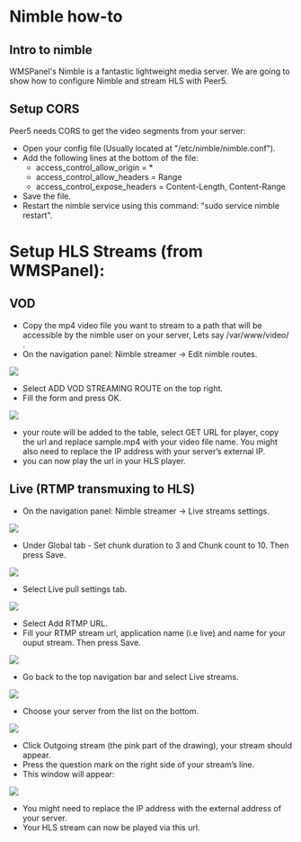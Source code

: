 # Nimble how-to

## Intro to nimble
WMSPanel's Nimble is a fantastic lightweight media server.
We are going to show how to configure Nimble and stream HLS with Peer5.


## Setup CORS 
Peer5 needs CORS to get the video segments from your server:

* Open your config file (Usually located at "/etc/nimble/nimble.conf").
* Add the following lines at the bottom of the file:
	+ access_control_allow_origin = *
	+ access_control_allow_headers = Range
	+ access_control_expose_headers = Content-Length, Content-Range
* Save the file.
* Restart the nimble service using this command: "sudo service nimble restart".

# Setup HLS Streams (from WMSPanel):

## VOD
* Copy the mp4 video file you want to stream to a path that will be accessible by the nimble user on your server, Lets say /var/www/video/ .
* On the navigation panel: Nimble streamer -> Edit nimble routes.

![](https://github.com/Peer5/mkdocs-base/blob/master/docs/Guides/images/nimble/image01.png?raw=true)

* Select ADD VOD STREAMING ROUTE on the top right.
* Fill the form and press OK.

![](https://github.com/Peer5/mkdocs-base/blob/master/docs/Guides/images/nimble/image00.png?raw=true)

* your route will be added to the table, select GET URL for player, copy the url and replace sample.mp4 with your video file name. You might also need to replace the IP address with your server’s external IP.
* you can now play the url in your HLS player.

	
## Live (RTMP transmuxing to HLS)

* On the navigation panel: Nimble streamer -> Live streams settings.

![](https://github.com/Peer5/mkdocs-base/blob/master/docs/Guides/images/nimble/image03.png?raw=true)


* Under Global tab -  Set chunk duration to 3 and Chunk count to 10. Then press Save.

![](https://github.com/Peer5/mkdocs-base/blob/master/docs/Guides/images/nimble/image06.png?raw=true)


* Select Live pull settings tab.

![](https://github.com/Peer5/mkdocs-base/blob/master/docs/Guides/images/nimble/image05.png?raw=true)


* Select Add RTMP URL.
* Fill your RTMP stream url, application name (i.e live) and name for your ouput stream. Then press Save.

![](https://github.com/Peer5/mkdocs-base/blob/master/docs/Guides/images/nimble/image07.png?raw=true)


* Go back to the top navigation bar and select Live streams.

![](https://github.com/Peer5/mkdocs-base/blob/master/docs/Guides/images/nimble/image04.png?raw=true)


* Choose your server from the list on the bottom.

![](https://github.com/Peer5/mkdocs-base/blob/master/docs/Guides/images/nimble/image08.png?raw=true)


* Click Outgoing stream (the pink part of the drawing), your stream should appear.
* Press the question mark on the right side of your stream’s line.
* This window will appear:

![](https://github.com/Peer5/mkdocs-base/blob/master/docs/Guides/images/nimble/image02.png?raw=true)


* You might need to replace the IP address with the external address of your server.
* Your HLS stream can now be played via this url.
